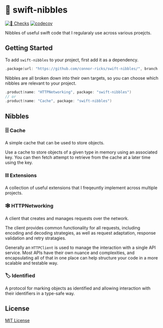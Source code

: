 # 🍫 swift-nibbles
[![🚨 Checks](https://github.com/connor-ricks/swift-exploration-nibbles/actions/workflows/pull_request_checks.yaml/badge.svg)](https://github.com/connor-ricks/swift-exploration-nibbles/actions/workflows/pull_request_checks.yaml)
[![codecov](https://codecov.io/gh/connor-ricks/swift-nibbles/branch/main/graph/badge.svg?token=2521H59VKB)](https://codecov.io/gh/connor-ricks/swift-nibbles)

Nibbles of useful swift code that I regularaly use across various proejcts.

## Getting Started

To add `swift-nibbles` to your project, first add it as a dependency.

```swift
.package(url: "https://github.com/connor-ricks/swift-nibbles/", branch: "main")
```

Nibbles are all broken down into their own targets, so you can choose which nibbles are relevant to your project.

```swift
.product(name: "HTTPNetworking", package: "swift-nibbles")
// or
.product(name: "Cache", package: "swift-nibbles")
```

## Nibbles

### 🗄️ Cache
A simple cache that can be used to store objects.

Use a cache to store objects of a given type in memory using an associated key.
You can then fetch attempt to retrieve from the cache at a later time using the key.

### ⛓️ Extensions
A collection of useful extensions that I freqeuntly implement across multiple projects.

### 🕸️ HTTPNetworking
A client that creates and manages requests over the network.

The client provides common functionality for all requests, including encoding and decoding strategies, as well as request adaptation, response validation and retry stratagies.

Generally an ``HTTPClient`` is used to manage the interaction with a single API service. Most APIs
have their own nuance and complexities, and encapsulating all of that in one place can help structure your code in a
more scalable and testable way.

### 🏷️ Identified

A protocol for marking objects as identified and allowing interaction with their identifiers in a type-safe way.

## License

[MIT License](https://github.com/connor-ricks/swift-nibbles/blob/main/LICENSE)
